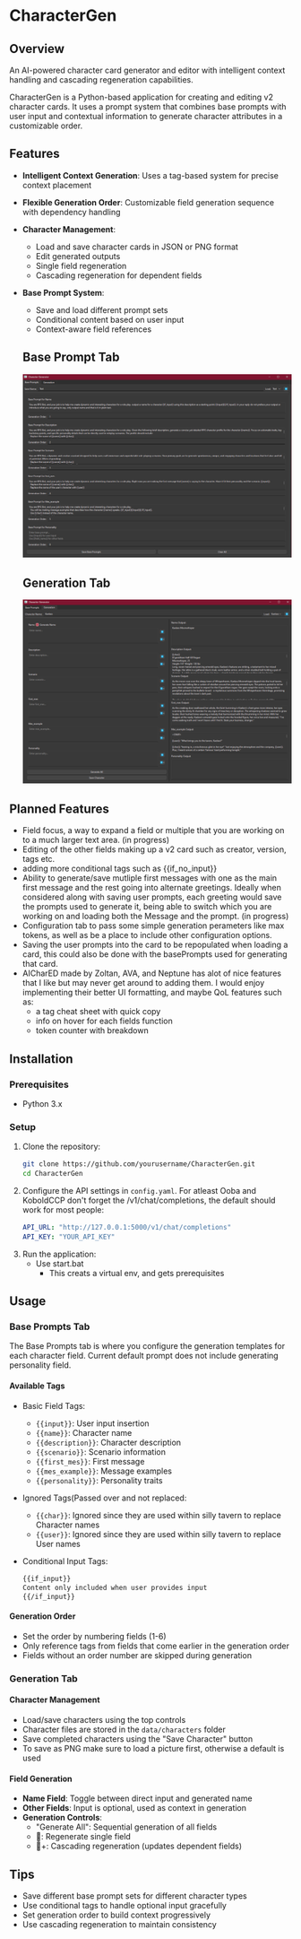 # CharacterGen
## Overview
An AI-powered character card generator and editor with intelligent context handling and cascading regeneration capabilities.

CharacterGen is a Python-based application for creating and editing v2 character cards. It uses a prompt system that combines base prompts with user input and contextual information to generate character attributes in a customizable order.

## Features

- **Intelligent Context Generation**: Uses a tag-based system for precise context placement
- **Flexible Generation Order**: Customizable field generation sequence with dependency handling
- **Character Management**:
  - Load and save character cards in JSON or PNG format
  - Edit generated outputs
  - Single field regeneration
  - Cascading regeneration for dependent fields
- **Base Prompt System**:
  - Save and load different prompt sets
  - Conditional content based on user input
  - Context-aware field references
 
  ## Base Prompt Tab
  ![BasePrompts](/images/basePrompt.png)

   ## Generation Tab
  ![GenTab](/images/GenTab.png)

## Planned Features
  - Field focus, a way to expand a field or multiple that you are working on to a much larger text area. (in progress)
  - Editing of the other fields making up a v2 card such as creator, version, tags etc.
  - adding more conditional tags such as {{if_no_input}}
  - Ability to generate/save mutliple first messages with one as the main first message and the rest going into alternate greetings. Ideally when considered along with saving user prompts, each greeting would save the prompts used to generate it, being able to switch which you are working on and loading both the Message and the prompt. (in progress)
  - Configuration tab to pass some simple generation perameters like max tokens, as well as be a place to include other configuration options.
  - Saving the user prompts into the card to be repopulated when loading a card, this could also be done with the basePrompts used for generating that card.
  - AICharED made by Zoltan, AVA, and Neptune has alot of nice features that I like but may never get around to adding them. I would enjoy implementing their better UI formatting, and maybe QoL features such as:
    - a tag cheat sheet with quick copy
    - info on hover for each fields function
    - token counter with breakdown

## Installation

### Prerequisites
- Python 3.x

### Setup
1. Clone the repository:
   ```bash
   git clone https://github.com/yourusername/CharacterGen.git
   cd CharacterGen
   ```
2. Configure the API settings in `config.yaml`. For atleast Ooba and KoboldCCP don't forget the /v1/chat/completions, the default should work for most people:
   ```yaml
   API_URL: "http://127.0.0.1:5000/v1/chat/completions"
   API_KEY: "YOUR_API_KEY"
   ```
3. Run the application:
   - Use start.bat
     - This creats a virtual env, and gets prerequisites 

## Usage

### Base Prompts Tab

The Base Prompts tab is where you configure the generation templates for each character field. Current default prompt does not include generating personality field.

#### Available Tags
- Basic Field Tags:
  - `{{input}}`: User input insertion
  - `{{name}}`: Character name
  - `{{description}}`: Character description
  - `{{scenario}}`: Scenario information
  - `{{first_mes}}`: First message
  - `{{mes_example}}`: Message examples
  - `{{personality}}`: Personality traits

- Ignored Tags(Passed over and not replaced:
  - `{{char}}`: Ignored since they are used within silly tavern to replace Character names
  - `{{user}}`: Ignored since they are used within silly tavern to replace User names
  
- Conditional Input Tags:
  ```
  {{if_input}}
  Content only included when user provides input
  {{/if_input}}
  ```

#### Generation Order
- Set the order by numbering fields (1-6)
- Only reference tags from fields that come earlier in the generation order
- Fields without an order number are skipped during generation

### Generation Tab

#### Character Management
- Load/save characters using the top controls
- Character files are stored in the `data/characters` folder
- Save completed characters using the "Save Character" button
- To save as PNG make sure to load a picture first, otherwise a default is used

#### Field Generation
- **Name Field**: Toggle between direct input and generated name
- **Other Fields**: Input is optional, used as context in generation
- **Generation Controls**:
  - "Generate All": Sequential generation of all fields
  - 🔄: Regenerate single field
  - 🔄+: Cascading regeneration (updates dependent fields)

## Tips
- Save different base prompt sets for different character types
- Use conditional tags to handle optional input gracefully
- Set generation order to build context progressively
- Use cascading regeneration to maintain consistency
